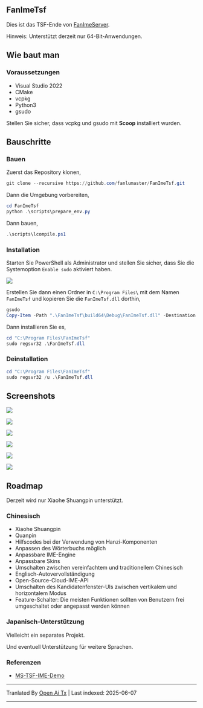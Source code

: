 ## FanImeTsf

Dies ist das TSF-Ende von [FanImeServer](https://github.com/fanlumaster/FanImeServer).

Hinweis: Unterstützt derzeit nur 64-Bit-Anwendungen.

## Wie baut man

### Voraussetzungen

- Visual Studio 2022
- CMake
- vcpkg
- Python3
- gsudo

Stellen Sie sicher, dass vcpkg und gsudo mit **Scoop** installiert wurden.

## Bauschritte

### Bauen

Zuerst das Repository klonen,

```powershell
git clone --recursive https://github.com/fanlumaster/FanImeTsf.git
```

Dann die Umgebung vorbereiten,

```powershell
cd FanImeTsf
python .\scripts\prepare_env.py
```

Dann bauen,

```powershell
.\scripts\lcompile.ps1
```

### Installation

Starten Sie PowerShell als Administrator und stellen Sie sicher, dass Sie die Systemoption `Enable sudo` aktiviert haben.

![](https://i.postimg.cc/zJCn9Cnn/image.png)

Erstellen Sie dann einen Ordner in `C:\Program Files\` mit dem Namen `FanImeTsf` und kopieren Sie die `FanImeTsf.dll` dorthin,

```powershell
gsudo
Copy-Item -Path ".\FanImeTsf\build64\Debug\FanImeTsf.dll" -Destination "C:\Program Files\FanImeTsf"
```

Dann installieren Sie es,

```powershell
cd "C:\Program Files\FanImeTsf"
sudo regsvr32 .\FanImeTsf.dll
```

### Deinstallation

```powershell
cd "C:\Program Files\FanImeTsf"
sudo regsvr32 /u .\FanImeTsf.dll
```

## Screenshots

![](https://i.postimg.cc/v8Bpx6Gf/image.png)

![](https://i.postimg.cc/ssBgtM5M/image.png)

![](https://i.postimg.cc/ryDqXH0B/image.png)

![](https://i.postimg.cc/2m9WJTgR/image.png)

![](https://i.postimg.cc/L96qQZT8/image.png)

![](https://i.postimg.cc/FNcz9QTv/image.png)

## Roadmap

Derzeit wird nur Xiaohe Shuangpin unterstützt.

### Chinesisch

- Xiaohe Shuangpin
- Quanpin
- Hilfscodes bei der Verwendung von Hanzi-Komponenten
- Anpassen des Wörterbuchs möglich
- Anpassbare IME-Engine
- Anpassbare Skins
- Umschalten zwischen vereinfachtem und traditionellem Chinesisch
- Englisch-Autovervollständigung
- Open-Source-Cloud-IME-API
- Umschalten des Kandidatenfenster-UIs zwischen vertikalem und horizontalem Modus
- Feature-Schalter: Die meisten Funktionen sollten von Benutzern frei umgeschaltet oder angepasst werden können

### Japanisch-Unterstützung

Vielleicht ein separates Projekt.

Und eventuell Unterstützung für weitere Sprachen.

### Referenzen

- [MS-TSF-IME-Demo](https://github.com/microsoft/Windows-classic-samples/tree/main/Samples/IME/cpp/SampleIME)

---

Tranlated By [Open Ai Tx](https://github.com/OpenAiTx/OpenAiTx) | Last indexed: 2025-06-07

---